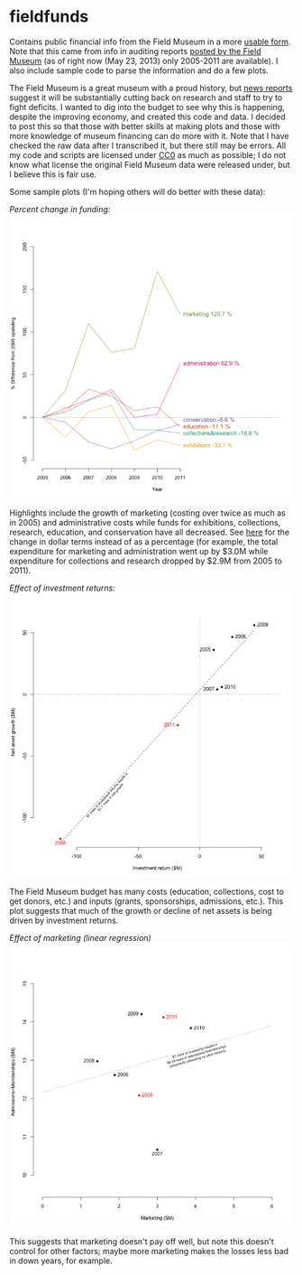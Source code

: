 fieldfunds
==========

Contains public financial info from the Field Museum in a more [usable form](https://raw.github.com/bomeara/fieldfunds/master/FieldMuseum.txt). Note that this came from info in auditing reports [posted by the Field Museum](http://fieldmuseum.org/about/annual-reports) (as of right now (May 23, 2013) only 2005-2011 are available). I also include sample code to parse the information and do a few plots. 

The Field Museum is a great museum with a proud history, but [news reports](http://articles.chicagotribune.com/2012-12-19/news/chi-field-museum-to-cut-staff-overhaul-operations-and-limit-research-scope-20121218_1_natural-history-museum-field-museum-museum-officials) suggest it will be substantially cutting back on research and staff to try to fight deficits. I wanted to dig into the budget to see why this is happening, despite the improving economy, and created this code and data. I decided to post this so that those with better skills at making plots and those with more knowledge of museum financing can do more with it. Note that I have checked the raw data after I transcribed it, but there still may be errors. All my code and scripts are licensed under [CC0](http://creativecommons.org/publicdomain/zero/1.0/) as much as possible; I do not know what license the original Field Museum data were released under, but I believe this is fair use.

Some sample plots (I'm hoping others will do better with these data):

*Percent change in funding:*
[![Percent change in funding](https://github.com/bomeara/fieldfunds/blob/master/PercentSpendingChange.png?raw=true)](#percentchange)

Highlights include the growth of marketing (costing over twice as much as in 2005) and administrative costs while funds for exhibitions, collections, research, education, and conservation have all decreased. See [here](https://github.com/bomeara/fieldfunds/blob/master/MonetarySpendingChange.png?raw=true) for the change in dollar terms instead of as a percentage (for example, the total expenditure for marketing and administration went up by $3.0M while expenditure for collections and research dropped by $2.9M from 2005 to 2011).


*Effect of investment returns:*
[![Investment returns](https://github.com/bomeara/fieldfunds/blob/master/AssetsVsInvestment.png?raw=true)](#investment)

The Field Museum budget has many costs (education, collections, cost to get donors, etc.) and inputs (grants, sponsorships, admissions, etc.). This plot suggests that much of the growth or decline of net assets is being driven by investment returns.


*Effect of marketing (linear regression)*
[![Marketing impact](https://github.com/bomeara/fieldfunds/blob/master/MarketingImpact.png?raw=true)](#marketing)

This suggests that marketing doesn't pay off well, but note this doesn't control for other factors; maybe more marketing makes the losses less bad in down years, for example.

